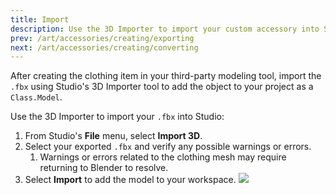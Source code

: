 ```yaml
---
title: Import
description: Use the 3D Importer to import your custom accessory into Studio.
prev: /art/accessories/creating/exporting
next: /art/accessories/creating/converting
---
```


After creating the clothing item in your third-party modeling tool, import the `.fbx` using Studio's 3D Importer tool to add the object to your project as a `Class.Model`.

Use the 3D Importer to import your `.fbx` into Studio:

1. From Studio's **File** menu, select **Import 3D**.
1. Select your exported `.fbx` and verify any possible warnings or errors.
   1. Warnings or errors related to the clothing mesh may require returning to Blender to resolve.
1. Select **Import** to add the model to your workspace.
   <img src="../../../assets/art/accessories/creating/Exporting-Clothing-In-Studio.png" />
